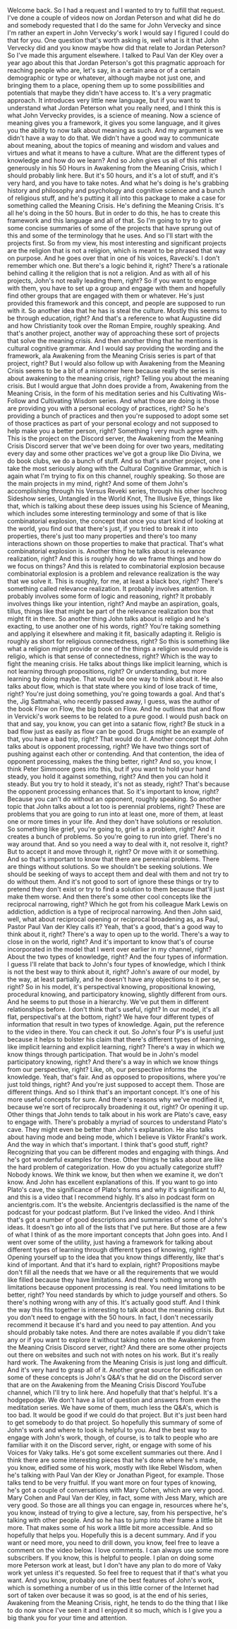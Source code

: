  Welcome back. So I had a request and I wanted to try to fulfill that request. I've done a couple of videos now on Jordan Peterson and what did he do and somebody requested that I do the same for John Vervecky and since I'm rather an expert in John Vervecky's work I would say I figured I could do that for you. One question that's worth asking is, well what is it that John Vervecky did and you know maybe how did that relate to Jordan Peterson? So I've made this argument elsewhere. I talked to Paul Van der Kley over a year ago about this that Jordan Peterson's got this pragmatic approach for reaching people who are, let's say, in a certain area or of a certain demographic or type or whatever, although maybe not just one, and bringing them to a place, opening them up to some possibilities and potentials that maybe they didn't have access to. It's a very pragmatic approach. It introduces very little new language, but if you want to understand what Jordan Peterson what you really need, and I think this is what John Vervecky provides, is a science of meaning. Now a science of meaning gives you a framework, it gives you some language, and it gives you the ability to now talk about meaning as such. And my argument is we didn't have a way to do that. We didn't have a good way to communicate about meaning, about the topics of meaning and wisdom and values and virtues and what it means to have a culture. What are the different types of knowledge and how do we learn? And so John gives us all of this rather generously in his 50 Hours in Awakening from the Meaning Crisis, which I should probably link here. But it's 50 hours, and it's a lot of stuff, and it's very hard, and you have to take notes. And what he's doing is he's grabbing history and philosophy and psychology and cognitive science and a bunch of religious stuff, and he's putting it all into this package to make a case for something called the Meaning Crisis. He's defining the Meaning Crisis. It's all he's doing in the 50 hours. But in order to do this, he has to create this framework and this language and all of that. So I'm going to try to give some concise summaries of some of the projects that have sprung out of this and some of the terminology that he uses. And so I'll start with the projects first. So from my view, his most interesting and significant projects are the religion that is not a religion, which is meant to be phrased that way on purpose. And he goes over that in one of his voices, Ravecki's. I don't remember which one. But there's a logic behind it, right? There's a rationale behind calling it the religion that is not a religion. And as with all of his projects, John's not really leading them, right? So if you want to engage with them, you have to set up a group and engage with them and hopefully find other groups that are engaged with them or whatever. He's just provided this framework and this concept, and people are supposed to run with it. So another idea that he has is steal the culture. Mostly this seems to be through education, right? And that's a reference to what Augustine did and how Christianity took over the Roman Empire, roughly speaking. And that's another project, another way of approaching these sort of projects that solve the meaning crisis. And then another thing that he mentions is cultural cognitive grammar. And I would say providing the wording and the framework, ala Awakening from the Meaning Crisis series is part of that project, right? But I would also follow up with Awakening from the Meaning Crisis seems to be a bit of a misnomer here because really the series is about awakening to the meaning crisis, right? Telling you about the meaning crisis. But I would argue that John does provide a from, Awakening from the Meaning Crisis, in the form of his meditation series and his Cultivating Wis- Follow and Cultivating Wisdom series. And what those are doing is those are providing you with a personal ecology of practices, right? So he's providing a bunch of practices and then you're supposed to adopt some set of those practices as part of your personal ecology and not supposed to help make you a better person, right? Something I very much agree with. This is the project on the Discord server, the Awakening from the Meaning Crisis Discord server that we've been doing for over two years, meditating every day and some other practices we've got a group like Dio Divina, we do book clubs, we do a bunch of stuff. And so that's another project, one I take the most seriously along with the Cultural Cognitive Grammar, which is again what I'm trying to fix on this channel, roughly speaking. So those are the main projects in my mind, right? And some of them John's accomplishing through his Versus Reveki series, through his other Isochrog Sideshow series, Untangled in the World Knot, The Illusive Eye, things like that, which is talking about these deep issues using his Science of Meaning, which includes some interesting terminology and some of that is like combinatorial explosion, the concept that once you start kind of looking at the world, you find out that there's just, if you tried to break it into properties, there's just too many properties and there's too many interactions shown on those properties to make that practical. That's what combinatorial explosion is. Another thing he talks about is relevance realization, right? And this is roughly how do we frame things and how do we focus on things? And this is related to combinatorial explosion because combinatorial explosion is a problem and relevance realization is the way that we solve it. This is roughly, for me, at least a black box, right? There's something called relevance realization. It probably involves attention. It probably involves some form of logic and reasoning, right? It probably involves things like your intention, right? And maybe an aspiration, goals, tillus, things like that might be part of the relevance realization box that might fit in there. So another thing John talks about is religio and he's exacting, to use another one of his words, right? You're taking something and applying it elsewhere and making it fit, basically adapting it. Religio is roughly as short for religious connectedness, right? So this is something like what a religion might provide or one of the things a religion would provide is religio, which is that sense of connectedness, right? Which is the way to fight the meaning crisis. He talks about things like implicit learning, which is not learning through propositions, right? Or understanding, but more learning by doing maybe. That would be one way to think about it. He also talks about flow, which is that state where you kind of lose track of time, right? You're just doing something, you're going towards a goal. And that's the, Jig Sattmahai, who recently passed away, I guess, was the author of the book Flow on Flow, the big book on Flow. And he outlines that and flow in Vervicki's work seems to be related to a pure good. I would push back on that and say, you know, you can get into a satanic flow, right? Be stuck in a bad flow just as easily as flow can be good. Drugs might be an example of that, you have a bad trip, right? That would do it. Another concept that John talks about is opponent processing, right? We have two things sort of pushing against each other or contending. And that contention, the idea of opponent processing, makes the thing better, right? And so, you know, I think Peter Simmoore goes into this, but if you want to hold your hand steady, you hold it against something, right? And then you can hold it steady. But you try to hold it steady, it's not as steady, right? That's because the opponent processing enhances that. So it's important to know, right? Because you can't do without an opponent, roughly speaking. So another topic that John talks about a lot too is perennial problems, right? These are problems that you are going to run into at least one, more of them, at least one or more times in your life. And they don't have solutions or resolution. So something like grief, you're going to, grief is a problem, right? And it creates a bunch of problems. So you're going to run into grief. There's no way around that. And so you need a way to deal with it, not resolve it, right? But to accept it and move through it, right? Or move with it or something. And so that's important to know that there are perennial problems. There are things without solutions. So we shouldn't be seeking solutions. We should be seeking of ways to accept them and deal with them and not try to do without them. And it's not good to sort of ignore these things or try to pretend they don't exist or try to find a solution to them because that'll just make them worse. And then there's some other cool concepts like the reciprocal narrowing, right? Which he got from his colleague Mark Lewis on addiction, addiction is a type of reciprocal narrowing. And then John said, well, what about reciprocal opening or reciprocal broadening as, as Paul, Pastor Paul Van der Kley calls it? Yeah, that's a good, that's a good way to think about it, right? There's a way to open up to the world. There's a way to close in on the world, right? And it's important to know that's of course incorporated in the model that I went over earlier in my channel, right? About the two types of knowledge, right? And the four types of information. I guess I'll relate that back to John's four types of knowledge, which I think is not the best way to think about it, right? John's aware of our model, by the way, at least partially, and he doesn't have any objections to it per se, right? So in his model, it's perspectival knowing, propositional knowing, procedural knowing, and participatory knowing, slightly different from ours. And he seems to put those in a hierarchy. We've put them in different relationships before. I don't think that's useful, right? In our model, it's all flat, perspectival's at the bottom, right? We have four different types of information that result in two types of knowledge. Again, put the reference to the video in there. You can check it out. So John's four P's is useful just because it helps to bolster his claim that there's different types of learning, like implicit learning and explicit learning, right? There's a way in which we know things through participation. That would be in John's model participatory knowing, right? And there's a way in which we know things from our perspective, right? Like, oh, our perspective informs the knowledge. Yeah, that's fair. And as opposed to propositions, where you're just told things, right? And you're just supposed to accept them. Those are different things. And so I think that's an important concept. It's one of his more useful concepts for sure. And there's reasons why we've modified it, because we're sort of reciprocally broadening it out, right? Or opening it up. Other things that John tends to talk about in his work are Plato's cave, easy to engage with. There's probably a myriad of sources to understand Plato's cave. They might even be better than John's explanation. He also talks about having mode and being mode, which I believe is Viktor Frankl's work. And the way in which that's important. I think that's good stuff, right? Recognizing that you can be different modes and engaging with things. And he's got wonderful examples for these. Other things he talks about are like the hard problem of categorization. How do you actually categorize stuff? Nobody knows. We think we know, but then when we examine it, we don't know. And John has excellent explanations of this. If you want to go into Plato's cave, the significance of Plato's forms and why it's significant to AI, and this is a video that I recommend highly. It's also in podcast form on ancientgris.com. It's the website. Ancientgris declassified is the name of the podcast for your podcast platform. But I've linked the video. And I think that's got a number of good descriptions and summaries of some of John's ideas. It doesn't go into all of the lists that I've put here. But those are a few of what I think of as the more important concepts that John goes into. And I went over some of the utility, just having a framework for talking about different types of learning through different types of knowing, right? Opening yourself up to the idea that you know things differently, like that's kind of important. And that it's hard to explain, right? Propositions maybe don't fill all the needs that we have or all the requirements that we would like filled because they have limitations. And there's nothing wrong with limitations because opponent processing is real. You need limitations to be better, right? You need standards by which to judge yourself and others. So there's nothing wrong with any of this. It's actually good stuff. And I think the way this fits together is interesting to talk about the meaning crisis. But you don't need to engage with the 50 hours. In fact, I don't necessarily recommend it because it's hard and you need to pay attention. And you should probably take notes. And there are notes available if you didn't take any or if you want to explore it without taking notes on the Awakening from the Meaning Crisis Discord server, right? And there are some other projects out there on websites and such not with notes on his work. But it's really hard work. The Awakening from the Meaning Crisis is just long and difficult. And it's very hard to grasp all of it. Another great source for edification on some of these concepts is John's Q&A's that he did on the Discord server that are on the Awakening from the Meaning Crisis Discord YouTube channel, which I'll try to link here. And hopefully that that's helpful. It's a hodgepodge. We don't have a list of question and answers from even the meditation series. We have some of them, much less the Q&A's, which is too bad. It would be good if we could do that project. But it's just been hard to get somebody to do that project. So hopefully this summary of some of John's work and where to look is helpful to you. And the best way to engage with John's work, though, of course, is to talk to people who are familiar with it on the Discord server, right, or engage with some of his Voices for Vaky talks. He's got some excellent summaries out there. And I think there are some interesting pieces that he's done where he's made, you know, edified some of his work, mostly with like Rebel Wisdom, when he's talking with Paul Van der Kley or Jonathan Pigeot, for example. Those talks tend to be very fruitful. If you want more on four types of knowing, he's got a couple of conversations with Mary Cohen, which are very good. Mary Cohen and Paul Van der Kley, in fact, some with Jess Mary, which are very good. So those are all things you can engage in, resources where he's, you know, instead of trying to give a lecture, say, from his perspective, he's talking with other people. And so he has to jump into their frame a little bit more. That makes some of his work a little bit more accessible. And so hopefully that helps you. Hopefully this is a decent summary. And if you want or need more, you need to drill down, you know, feel free to leave a comment on the video below. I love comments. I can always use some more subscribers. If you know, this is helpful to people. I plan on doing some more Peterson work at least, but I don't have any plan to do more of Vaky work yet unless it's requested. So feel free to request that if that's what you want. And you know, probably one of the best features of John's work, which is something a number of us in this little corner of the Internet had sort of taken over because it was so good, is at the end of his series, Awakening from the Meaning Crisis, right, he tends to do the thing that I like to do now since I've seen it and I enjoyed it so much, which is I give you a big thank you for your time and attention.